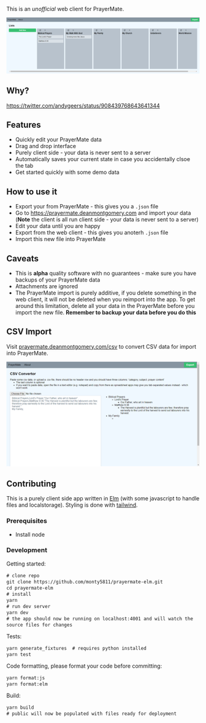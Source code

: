 This is an _unofficial_ web client for PrayerMate.

<img src="/screenshot.png?raw=true">

## Why?
https://twitter.com/andygeers/status/908439768643641344

## Features

 * Quickly edit your PrayerMate data
 * Drag and drop interface 
 * Purely client side - your data is never sent to a server
 * Automatically saves your current state in case you accidentally clsoe the tab
 * Get started quickly with some demo data

## How to use it

 * Export your from PrayerMate - this gives you a `.json` file
 * Go to https://prayermate.deanmontgomery.com and import your data (**Note** the client is all run client side - your data is never sent to a server)
 * Edit your data until you are happy
 * Export from the web client - this gives you anoterh `.json` file
 * Import this new file into PrayerMate

## Caveats

 * This is **alpha** quality software with no guarantees - make sure you have backups of your PrayerMate data
 * Attachments are ignored
 * The PrayerMate import is purely additive, if you delete something in the web client, it will not be deleted when you reimport into the app. To get around this limitation, delete all your data in the PrayerMate before you import the new file. **Remember to backup your data before you do this**

## CSV Import

Visit [prayermate.deanmontgomery.com/csv](https://prayermate.deanmontgomery.com/csv) to convert CSV data for import into PrayerMate.

<img src="/screenshot_csv.png?raw=true">

## Contributing

This is a purely client side app written in [Elm](http://elm-lang.org) (with some javascript to handle files and localstorage).
Styling is done with [tailwind](https://tailwindcss.com).

### Prerequisites

 * Install node

### Development

Getting started:

```
# clone repo
git clone https://github.com/monty5811/prayermate-elm.git
cd prayermate-elm
# install
yarn
# run dev server
yarn dev
# the app should now be running on localhost:4001 and will watch the source files for changes
```

Tests:

```
yarn generate_fixtures  # requires python installed
yarn test
```

Code formatting, please format your code before committing:

```
yarn format:js
yarn format:elm
```

Build:

```
yarn build
# public will now be populated with files ready for deployment
```
